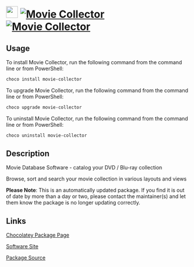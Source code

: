 ﻿# <img src="https://cdn.jsdelivr.net/gh/mkevenaar/chocolatey-packages@55b0b824aa79ab37ea68da3a5ad90ba0cd9e7e07/icons/movie-collector.png" width="32" height="32"/> [![Movie Collector](https://img.shields.io/chocolatey/v/movie-collector.svg?label=Movie+Collector)](https://chocolatey.org/packages/movie-collector) [![Movie Collector](https://img.shields.io/chocolatey/dt/movie-collector.svg)](https://chocolatey.org/packages/movie-collector)

## Usage
To install Movie Collector, run the following command from the command line or from PowerShell:
```powershell
choco install movie-collector
```

To upgrade Movie Collector, run the following command from the command line or from PowerShell:
```powershell
choco upgrade movie-collector
```

To uninstall Movie Collector, run the following command from the command line or from PowerShell:
```powershell
choco uninstall movie-collector
```

## Description
Movie Database Software - catalog your DVD / Blu-ray collection

Browse, sort and search your movie collection in various layouts and views

**Please Note**: This is an automatically updated package. If you find it is
out of date by more than a day or two, please contact the maintainer(s) and
let them know the package is no longer updating correctly.



## Links
[Chocolatey Package Page](https://chocolatey.org/packages/movie-collector)

[Software Site](https://www.collectorz.com/movie/movie-collector)

[Package Source](https://github.com/mkevenaar/chocolatey-packages/tree/master/automatic/movie-collector)

